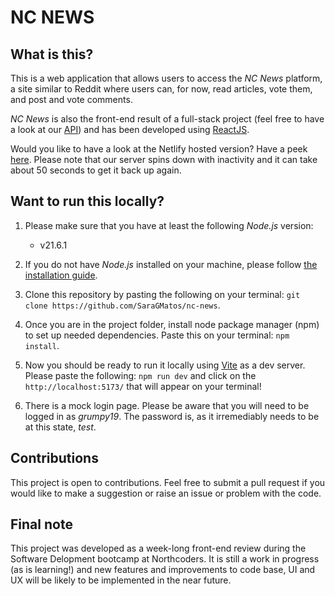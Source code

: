 # NC NEWS

## What is this?

This is a web application that allows users to access the _NC News_ platform, a site similar to Reddit where users can, for now, read articles, vote them, and post and vote comments.

_NC News_ is also the front-end result of a full-stack project (feel free to have a look at our [API]("https://github.com/SaraGMatos/backend-project")) and has been developed using [ReactJS]("https://react.dev/).

Would you like to have a look at the Netlify hosted version? Have a peek [here]("https://my-ncnews.netlify.app/"). Please note that our server spins down with inactivity and it can take about 50 seconds to get it back up again.

## Want to run this locally?

1. Please make sure that you have at least the following _Node.js_ version:

   - v21.6.1

2. If you do not have _Node.js_ installed on your machine, please follow [the installation guide]("https://nodejs.org/en/learn/getting-started/how-to-install-nodejs").

3. Clone this repository by pasting the following on your terminal: `git clone https://github.com/SaraGMatos/nc-news`.

4. Once you are in the project folder, install node package manager (npm) to set up needed dependencies. Paste this on your terminal: `npm install`.

5. Now you should be ready to run it locally using [Vite]("https://vitejs.dev/guide/why.html) as a dev server. Please paste the following: `npm run dev` and click on the `http://localhost:5173/` that will appear on your terminal!

6. There is a mock login page. Please be aware that you will need to be logged in as _grumpy19_. The password is, as it irremediably needs to be at this state, _test_. 

## Contributions

This project is open to contributions. Feel free to submit a pull request if you would like to make a suggestion or raise an issue or problem with the code.

## Final note

This project was developed as a week-long front-end review during the Software Delopment bootcamp at Northcoders. It is still a work in progress (as is learning!) and new features and improvements to code base, UI and UX will be likely to be implemented in the near future.
